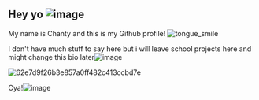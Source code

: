 ## Hey yo ![image](https://github.com/user-attachments/assets/b43430c8-2d70-41d7-b62f-132d0524359b)



My name is Chanty and this is my Github profile! ![tongue_smile](https://github.com/user-attachments/assets/c92d3645-9365-4be6-aa29-25493e5c43bb)

I don't have much stuff to say here but i will leave school projects here and might change this bio later![image](https://github.com/user-attachments/assets/75d05367-6f7b-440b-98bd-387180858960)

![62e7d9f26b3e857a0ff482c413ccbd7e](https://github.com/user-attachments/assets/ac6e582c-eafb-4274-ba9c-bdb001bc86f8)

Cya!![image](https://github.com/user-attachments/assets/3f6fd9f5-c7fc-4b77-a6d3-188d004e90a4)
